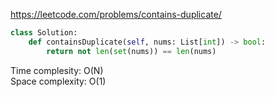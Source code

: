 <https://leetcode.com/problems/contains-duplicate/>
```python
class Solution:
    def containsDuplicate(self, nums: List[int]) -> bool:
        return not len(set(nums)) == len(nums)
```
Time complesity: O(N)  
Space complexity: O(1)
